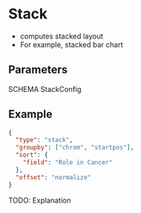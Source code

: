 # Stack

- computes stacked layout
- For example, stacked bar chart

## Parameters

SCHEMA StackConfig

## Example

```json
{
  "type": "stack",
  "groupby": ["chrom", "startpos"],
  "sort": {
    "field": "Role in Cancer"
  },
  "offset": "normalize"
}
```

TODO: Explanation
